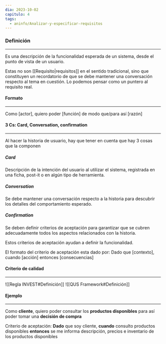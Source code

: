 ```yaml
---
dia: 2023-10-02
capitulo: 4
tags:
  - aninfo/Analizar-y-especificar-requisitos
---
```

### Definición
---
Es una descripción de la funcionalidad esperada de un sistema, desde el punto de vista de un usuario.

Estas no son [[Requisito|requisitos]] en el sentido tradicional, sino que constituyen un recordatorio de que se debe mantener una conversación respecto al tema en cuestión. Lo podemos pensar como un puntero al requisito real.

#### Formato
---
Como [actor], quiero poder [función] de modo que/para así [razón]

#### 3 Cs: Card, Conversation, confirmation
---
Al hacer la historia de usuario, hay que tener en cuenta que hay 3 cosas que la componen

##### Card
Descripción de la intención del usuario al utilizar el sistema, registrada en una ficha, post-it o en algún tipo de herramienta.

##### Conversation
Se debe mantener una conversación respecto a la historia para descubrir los detalles del comportamiento esperado.

##### Confirmation
Se deben definir criterios de aceptación para garantizar que se cubren adecuadamente todos los aspectos relacionados con la historia.

Estos criterios de aceptación ayudan a definir la funcionalidad.

El formato del criterio de aceptación esta dado por:
	Dado que [contexto], cuando [acción] entonces [consecuencias]

#### Criterio de calidad
---
![[Regla INVEST#Definición]]
![[QUS Framework#Definición]]

#### Ejemplo
---
Como **cliente**, quiero poder consultar los **productos disponibles** para así poder tomar una **decisión de compra**

Criterio de aceptación:
**Dado** que soy cliente, 
**cuando** consulto productos disponibles 
**entonces** se me informa descripción, precios e inventario de los productos disponibles